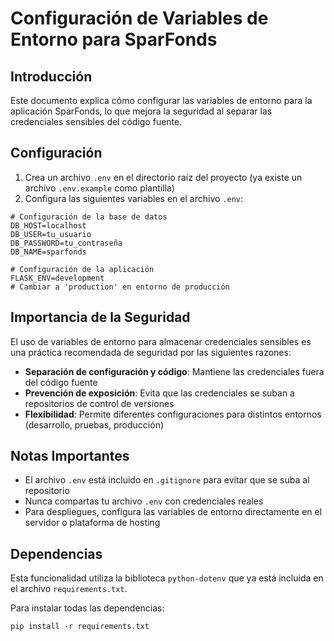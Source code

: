 # Configuración de Variables de Entorno para SparFonds

## Introducción

Este documento explica cómo configurar las variables de entorno para la aplicación SparFonds, lo que mejora la seguridad al separar las credenciales sensibles del código fuente.

## Configuración

1. Crea un archivo `.env` en el directorio raíz del proyecto (ya existe un archivo `.env.example` como plantilla)
2. Configura las siguientes variables en el archivo `.env`:

```
# Configuración de la base de datos
DB_HOST=localhost
DB_USER=tu_usuario
DB_PASSWORD=tu_contraseña
DB_NAME=sparfonds

# Configuración de la aplicación
FLASK_ENV=development
# Cambiar a 'production' en entorno de producción
```

## Importancia de la Seguridad

El uso de variables de entorno para almacenar credenciales sensibles es una práctica recomendada de seguridad por las siguientes razones:

- **Separación de configuración y código**: Mantiene las credenciales fuera del código fuente
- **Prevención de exposición**: Evita que las credenciales se suban a repositorios de control de versiones
- **Flexibilidad**: Permite diferentes configuraciones para distintos entornos (desarrollo, pruebas, producción)

## Notas Importantes

- El archivo `.env` está incluido en `.gitignore` para evitar que se suba al repositorio
- Nunca compartas tu archivo `.env` con credenciales reales
- Para despliegues, configura las variables de entorno directamente en el servidor o plataforma de hosting

## Dependencias

Esta funcionalidad utiliza la biblioteca `python-dotenv` que ya está incluida en el archivo `requirements.txt`.

Para instalar todas las dependencias:

```
pip install -r requirements.txt
```